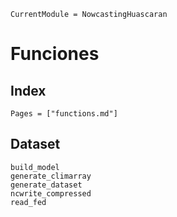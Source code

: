 ```@meta
CurrentModule = NowcastingHuascaran
```

# Funciones

## Index
```@index
Pages = ["functions.md"]
```
## Dataset
```@docs
build_model
generate_climarray
generate_dataset
ncwrite_compressed
read_fed
```
